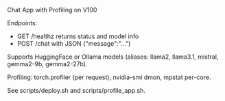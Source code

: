 Chat App with Profiling on V100

Endpoints:
- GET /healthz returns status and model info
- POST /chat with JSON {"message":"..."}

Supports HuggingFace or Ollama models (aliases: llama2, llama3.1, mistral, gemma2-9b, gemma2-27b).

Profiling: torch.profiler (per request), nvidia-smi dmon, mpstat per-core.

See scripts/deploy.sh and scripts/profile_app.sh.